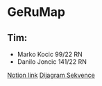 # GeRuMap

## Tim:
* Marko Kocic 99/22 RN
* Danilo Joncic 141/22 RN

[Notion link](https://cake-hearing-30b.notion.site/GeRuMap-93e033bfb3b14be0a41cf7dcd5198e69)
[Dijagram Sekvence](https://cake-hearing-30b.notion.site/Dijagram-Sekvence-1e565fa1a911452186fe98e322fed329)
